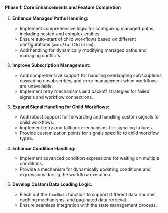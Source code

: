 #### Phase 1: Core Enhancements and Feature Completion

1. **Enhance Managed Paths Handling:**
   - Implement comprehensive logic for configuring managed paths, including nested and complex entities.
   - Ensure auto-start of child workflows based on different configurations (`autoStartChildren`).
   - Add handling for dynamically modifying managed paths and managing conflicts.

2. **Improve Subscription Management:**
   - Add comprehensive support for handling overlapping subscriptions, cascading unsubscribes, and error management when workflows are unavailable.
   - Implement retry mechanisms and backoff strategies for failed signals and workflow connections.

3. **Expand Signal Handling for Child Workflows:**
   - Add robust support for forwarding and handling custom signals for child workflows.
   - Implement retry and fallback mechanisms for signaling failures.
   - Provide customization points for signals specific to child workflow types.

4. **Enhance Condition Handling:**
   - Implement advanced condition expressions for waiting on multiple conditions.
   - Provide a mechanism for dynamically updating conditions and expressions during the workflow execution.

5. **Develop Custom Data Loading Logic:**
   - Flesh out the `loadData` function to support different data sources, caching mechanisms, and paginated data retrieval.
   - Ensure seamless integration with the state management process.